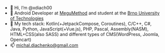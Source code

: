 - 👋 Hi, I’m @xdiach00
- 👀 Android Developer at [MeguMethod](https://www.megumethod.com/) and student at the [Brno University of Technologies](https://www.fit.vut.cz/.en)
- 🌱 My tech stack: Kotlin(+JetpackCompose, Coroutines), C/C++, C#, Java, Python, JavaScript(+Vue.js), PHP, Pascal, Assembly(NASM), HTML+CSS(also SASS) and different types of CMS(WordPress, Joomla, Opencart)
- 📫 michal.diachenko@gmail.com

